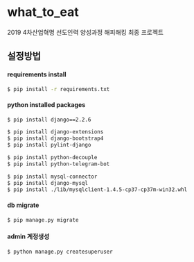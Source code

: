 # what_to_eat
2019 4차산업혁명 선도인력 양성과정 해피해킹 최종 프로젝트

## 설정방법

#### requirements install
```bash
$ pip install -r requirements.txt
```

#### python installed packages
```bash
$ pip install django==2.2.6

$ pip install django-extensions
$ pip install django-bootstrap4
$ pip install pylint-django

$ pip install python-decouple
$ pip install python-telegram-bot

$ pip install mysql-connector
$ pip install django-mysql
$ pip install ./lib/mysqlclient-1.4.5-cp37-cp37m-win32.whl
```


#### db migrate
```bash
$ pip manage.py migrate
```

#### admin 계정생성 
```bash
$ python manage.py createsuperuser
```